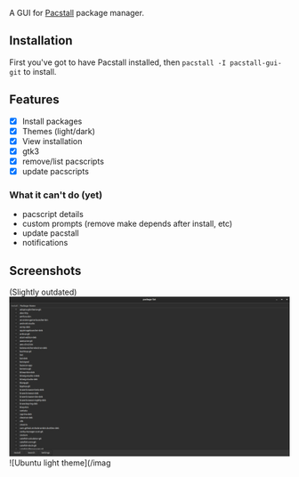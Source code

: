 A GUI for [Pacstall](https://pacstall.dev) package manager.

## Installation
First you've got to have Pacstall installed, then
`pacstall -I pacstall-gui-git` to install.

## Features
- [x] Install packages
- [x] Themes (light/dark)
- [x] View installation
- [x] gtk3
- [x] remove/list pacscripts
- [x] update pacscripts

### What it can't do (yet)
- pacscript details
- custom prompts (remove make depends after install, etc)
- update pacstall
- notifications

## Screenshots
(Slightly outdated)
![Ubuntu dark theme](/images/Ubuntu-dark-theme.webp)
![Ubuntu light theme](/imag
